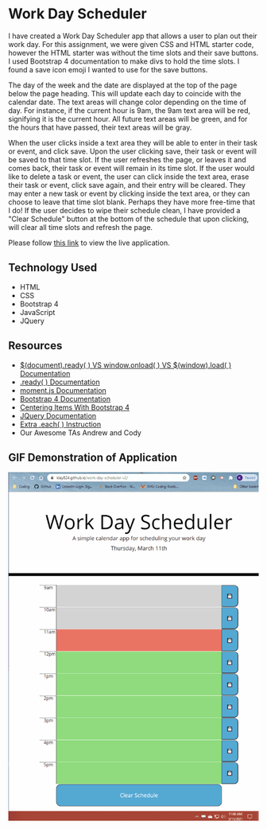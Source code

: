 # Work Day Scheduler

I have created a Work Day Scheduler app that allows a user to plan out their work day. For this assignment, we were given CSS and HTML starter code, however the HTML starter was without the time slots and their save buttons. I used Bootstrap 4 documentation to make divs to hold the time slots. I found a save icon emoji I wanted to use for the save buttons. 

The day of the week and the date are displayed at the top of the page below the page heading. This will update each day to coincide with the calendar date. The text areas will change color depending on the time of day. For instance, if the current hour is 9am, the 9am text area will be red, signifying it is the current hour. All future text areas will be green, and for the hours that have passed, their text areas will be gray.

When the user clicks inside a text area they will be able to enter in their task or event, and click save. Upon the user clicking save, their task or event will be saved to that time slot. If the user refreshes the page, or leaves it and comes back, their task or event will remain in its time slot. If the user would like to delete a task or event, the user can click inside the text area, erase their task or event, click save again, and their entry will be cleared.  They may enter a new task or event by clicking inside the text area, or they can choose to leave that time slot blank. Perhaps they have more free-time that I do! If the user decides to wipe their schedule clean, I have provided a "Clear Schedule" button at the bottom of the schedule that upon clicking, will clear all time slots and refresh the page.

Please follow [this link](https://klay824.github.io/work-day-scheduler-v2/) to view the live application.

## Technology Used
* HTML
* CSS
* Bootstrap 4
* JavaScript
* JQuery

## Resources
* [$(document).ready( ) VS window.onload( ) VS $(window).load( ) Documentation](https://www.techiediaries.com/javascript/document-ready-vs-window-onload-vs-window-load/)
* [.ready( ) Documentation](https://api.jquery.com/ready/)
* [moment.js Documentation](https://momentjs.com/)
* [Bootstrap 4 Documentation](https://getbootstrap.com/docs/5.0/getting-started/introduction/)
* [Centering Items With Bootstrap 4](https://stackoverflow.com/questions/42528411/center-the-content-inside-a-column-in-bootstrap-4/47395191)
* [JQuery Documentation](https://api.jquery.com/)
* [Extra .each( ) Instruction](https://stackoverflow.com/questions/18966222/jquery-each-and-attaching-click-event)
* Our Awesome TAs Andrew and Cody

## GIF Demonstration of Application
![](assets/gifs/scheduler-demo-3.gif)